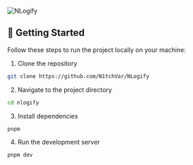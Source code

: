 ![NLogify](https://socialify.git.ci/N1tchVar/NLogify/image?font=Raleway&language=1&name=1&pattern=Plus&stargazers=1&theme=Dark)

## 👋 Getting Started

Follow these steps to run the project locally on your machine:

1. Clone the repository

```bash
git clone https://github.com/N1tchVar/NLogify
```

2. Navigate to the project directory

```bash
cd nlogify
```

3. Install dependencies

```bash
pnpm
```

4. Run the development server

```bash
pnpm dev
```